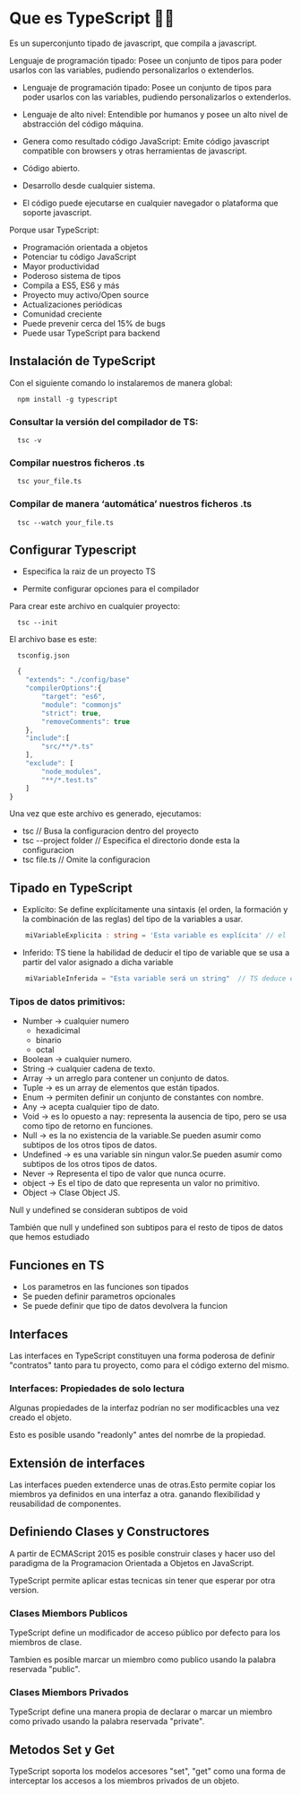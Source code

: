 # Que es TypeScript 👨‍💻

Es un superconjunto tipado de javascript, que compila a javascript.

Lenguaje de programación tipado: Posee un conjunto de tipos para poder usarlos con las variables, pudiendo personalizarlos o extenderlos.

- Lenguaje de programación tipado: Posee un conjunto de tipos para poder usarlos con las variables, pudiendo personalizarlos o extenderlos.

- Lenguaje de alto nivel: Entendible por humanos y posee un alto nivel de abstracción del código máquina.

- Genera como resultado código JavaScript: Emite código javascript compatible con browsers y otras herramientas de javascript.

- Código abierto.

- Desarrollo desde cualquier sistema.

- El código puede ejecutarse en cualquier navegador o plataforma que soporte javascript.

Porque usar TypeScript:

- Programación orientada a objetos
- Potenciar tu código JavaScript
- Mayor productividad
- Poderoso sistema de tipos
- Compila a ES5, ES6 y más
- Proyecto muy activo/Open source
- Actualizaciones periódicas
- Comunidad creciente
- Puede prevenir cerca del 15% de bugs
- Puede usar TypeScript para backend

## Instalación de TypeScript

Con el siguiente comando lo instalaremos de manera global:

```npm
  npm install -g typescript
```

### Consultar la versión del compilador de TS:

```npm
  tsc -v
```

### Compilar nuestros ficheros .ts

```
  tsc your_file.ts
```

### Compilar de manera ‘automática’ nuestros ficheros .ts

```
  tsc --watch your_file.ts
```

## Configurar Typescript

- Especifica la raiz de un proyecto TS

- Permite configurar opciones para el compilador

Para crear este archivo en cualquier proyecto:

```
  tsc --init
```

El archivo base es este:

```
  tsconfig.json
```

```javascript
  {
	"extends": "./config/base"
	"compilerOptions":{
		"target": "es6",
		"module": "commonjs"
		"strict": true,
		"removeComments": true
	},
	"include":[
		"src/**/*.ts"
	],
	"exclude": [
		"node_modules",
		"**/*.test.ts"
	]
}
```

Una vez que este archivo es generado, ejecutamos:

- tsc // Busa la configuracion dentro del proyecto
- tsc --project folder // Especifica el directorio donde esta la configuracion
- tsc file.ts // Omite la configuracion

## Tipado en TypeScript

- Explícito: Se define explícitamente una sintaxis (el orden, la formación y la combinación de las reglas) del tipo de la variables a usar.

```typeScript
	miVariableExplicita : string = 'Esta variable es explícita' // el `:` permite especificar el tipo del dato
```

- Inferido: TS tiene la habilidad de deducir el tipo de variable que se usa a partir del valor asignado a dicha variable

```typeScript
	miVariableInferida = "Esta variable será un string"  // TS deduce el tipo de miVariableInferida y el valor, a partir de la inicialización de la misma
```

### Tipos de datos primitivos:

 * Number 	-> cualquier numero
	 * hexadicimal
	 * binario
	 * octal
 * Boolean	-> cualquier numero.
 * String		-> cualquier cadena de texto.
 * Array		-> un arreglo para contener un conjunto de datos.
 * Tuple		-> es un array de elementos que están tipados.
 * Enum			-> permiten definir un conjunto de constantes con nombre.
 * Any  		-> acepta cualquier tipo de dato.
 * Void			-> es lo opuesto a nay: representa la ausencia de tipo, pero se usa como tipo de retorno en funciones.
 * Null			-> es la no existencia de la variable.Se pueden asumir como subtipos de los otros tipos de datos.
 * Undefined	-> es una variable sin ningun valor.Se pueden asumir como subtipos de los otros tipos de datos.
 * Never		-> Representa el tipo de valor que nunca ocurre.
 * object		-> Es el tipo de dato que representa un valor no primitivo.
 * Object		-> Clase Object JS.

Null y undefined se consideran subtipos de void

También que null y undefined son subtipos para el resto de tipos de datos que hemos estudiado

## Funciones en TS

* Los parametros en las funciones son tipados
* Se pueden definir parametros opcionales
* Se puede definir que tipo de datos devolvera la funcion

## Interfaces

Las interfaces en TypeScript constituyen una forma poderosa de definir "contratos" tanto para tu proyecto, como para el código externo del mismo.

### Interfaces: Propiedades de solo lectura

Algunas propiedades de la interfaz podrían no ser modificacbles una vez creado el objeto.

Esto es posible usando "readonly" antes del nomrbe de la propiedad.


## Extensión de interfaces

Las interfaces pueden extenderce unas de otras.Esto permite copiar los miembros ya definidos en una interfaz a otra. ganando flexibilidad y reusabilidad de componentes.


## Definiendo Clases y Constructores

A partir de ECMAScript 2015 es posible construir clases y hacer uso del paradigma de la Programacion Orientada a Objetos en JavaScript.

TypeScript permite aplicar estas tecnicas sin tener que esperar por otra version.

### Clases Miembors Publicos

TypeScript define un modificador de acceso público por defecto para los miembros de clase.

Tambien es posible marcar un miembro como publico usando la palabra reservada "public".

### Clases Miembors Privados

TypeScript define una manera propia de declarar o marcar un miembro como privado usando la palabra reservada "private".

## Metodos Set y Get
TypeScript soporta los modelos accesores "set", "get" como una forma de interceptar los accesos a los miembros privados de un objeto.


